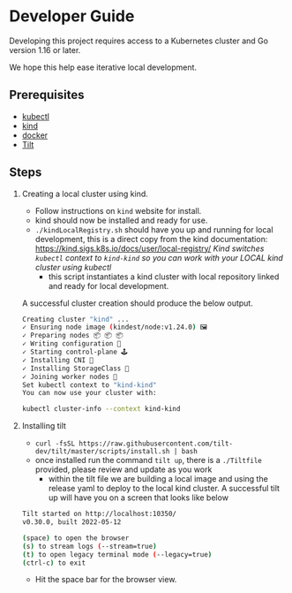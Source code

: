 
# Developer Guide

Developing this project requires access to a Kubernetes cluster and Go version 1.16 or later.

We hope this help ease iterative local development.

## Prerequisites

- [kubectl](https://kubernetes.io/docs/tasks/tools/#kubectl)
- [kind](https://kind.sigs.k8s.io/docs/user/quick-start/)
- [docker](https://docs.docker.com/get-docker/)
- [Tilt](https://docs.tilt.dev/install.html)

## Steps

1. Creating a local cluster using kind.
     - Follow instructions on `kind` website for install.
     - kind should now be installed and ready for use.
     - `./kindLocalRegistry.sh` should have you up and running for local development, this is a direct copy from the kind documentation: <https://kind.sigs.k8s.io/docs/user/local-registry/> _Kind switches `kubectl` context to `kind-kind` so you can work with your LOCAL kind cluster using kubectl_
       - this script instantiates a kind cluster with local repository linked and ready for local development.

    A successful cluster creation should produce the below output.

    ```bash
    Creating cluster "kind" ...
    ✓ Ensuring node image (kindest/node:v1.24.0) 🖼
    ✓ Preparing nodes 📦 📦 📦  
    ✓ Writing configuration 📜 
    ✓ Starting control-plane 🕹️ 
    ✓ Installing CNI 🔌 
    ✓ Installing StorageClass 💾 
    ✓ Joining worker nodes 🚜 
    Set kubectl context to "kind-kind"
    You can now use your cluster with:

    kubectl cluster-info --context kind-kind
    ```

2. Installing tilt
   - `curl -fsSL https://raw.githubusercontent.com/tilt-dev/tilt/master/scripts/install.sh | bash`
   - once installed run the command `tilt up`, there is a `./Tiltfile` provided, please review and update as you work
     - within the tilt file we are building a local image and using the release yaml to deploy to the local kind cluster.
    A successful tilt up will have you on a screen that looks like below

    ```bash
    Tilt started on http://localhost:10350/
    v0.30.0, built 2022-05-12

    (space) to open the browser
    (s) to stream logs (--stream=true)
    (t) to open legacy terminal mode (--legacy=true)
    (ctrl-c) to exit
    ```

   - Hit the space bar for the browser view.
